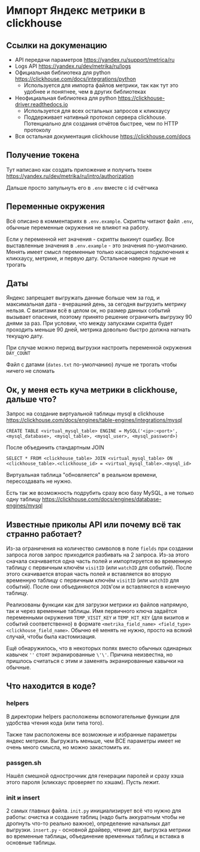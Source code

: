 # Импорт Яндекс метрики в clickhouse

## Ссылки на докуменацию

- API передачи параметров <https://yandex.ru/support/metrica/ru>
- Logs API <https://yandex.ru/dev/metrika/ru/logs>
- Официальная библиотека для python <https://clickhouse.com/docs/integrations/python>
  - Используется для импорта файлов метрики, так как тут это удобнее и понятнее, чем в других библиотеках
- Неофициальная библиотека для python <https://clickhouse-driver.readthedocs.io>
  - Используется для всех остальных запросов к кликхаусу 
  - Поддерживает нативный протокол сервера clickhouse. Потенциально для создания отчётов быстрее, чем по HTTP протоколу
- Вся остальная документация clickhouse <https://clickhouse.com/docs>

## Получение токена

Тут написано как создать приложение и получить токен <https://yandex.ru/dev/metrika/ru/intro/authorization>

Дальше просто запульнуть его в `.env` вместе с id счётчика

## Переменные окружения

Всё описано в комментариях в `.env.example`.
Скрипты читают файл `.env`, обычные переменные окружения не влияют на работу.

Если у переменной нет значения - скрипты выкинут ошибку.
Все выставленные значения в `.env.example` - это значения по-умолчанию.
Менять имеет смысл переменные только касающиеся подключения к кликхаусу, метрике, и первую дату.
Остальное наверно лучше не трогать

## Даты

Яндекс запрещает выгружать данные больше чем за год, и максимальная дата - вчерашний день, за сегодня выгрузить метрику нельзя.
С визитами всё в целом ок, но размер данных событий вызывает опасения, поэтому принято решение ограничить выгрузку 90 днями за раз.
При условии, что между запусками скрипта будет проходить меньше 90 дней, метрика довольно быстро должна нагнать текущую дату.

При случае можно период выгрузки настроить переменной окружения `DAY_COUNT`

Файл с датами (`dates.txt` по-умолчанию) лучше не трогать чтобы ничего не сломать

## Ок, у меня есть куча метрики в clickhouse, дальше что?

Запрос на создание виртуальной таблицы mysql в clickhouse
<https://clickhouse.com/docs/engines/table-engines/integrations/mysql>

```dql
CREATE TABLE <virtual_mysql_table> ENGINE = MySQL('<ip>:<port>', <mysql_database>, <mysql_table>, <mysql_user>, <mysql_password>)
```

После объединить стандартным JOIN

```dql
SELECT * FROM <clickhouse_table> JOIN <virtual_mysql_table> ON <clickhouse_table>.<clickhouse_id> = <virtual_mysql_table>.<mysql_id>
```

Виртуальная таблица "обновляется" в реальном времени, пересоздавать не нужно.

Есть так же возможность подрубить сразу всю базу MySQL, а не только одну таблицу
<https://clickhouse.com/docs/engines/database-engines/mysql>

## Известные приколы API или почему всё так странно работает?

Из-за ограничения на количество символов в поле `fields` при создании запроса логов запрос приходится разбивать на 2 запроса.
Из-за этого сначала скачивается одна часть полей и импортируется во временную таблицу с первичным ключём `visitID` (или `watchID` для событий).
После этого скачивается вторая часть полей и вставляется во вторую временную таблицу с первичным ключём `visitID` (или `watchID` для событий).
После они объединяются `JOIN`'ом и вставляются в конечную таблицу.

Реализованы функции как для загрузки метрики из файлов напрямую, так и через временные таблицы.
Имя первичного ключа задаётся переменными окружения `TEMP_VISIT_KEY` и `TEMP_HIT_KEY` (для визитов и событий соответственно) в формате `<metrika_field_name> <field_type> <clickhouse_field_name>`.
Обычно её менять не нужно, просто на всякий случай, чтобы была кастомизация.

Ещё обнаружилось, что в некоторых полях вместо обычных одинарных кавычек `''` стоят экранированные `\'\'`.
Причина неизвестна, но пришлось считаться с этим и заменять экранированные кавычки на обычные.

## Что находится в коде?

### helpers

В директории helpers расположены вспомогательные функции для удобства чтения кода (или типа того).

Также там расположены все возможные и избранные параметры яндекс метрики.
Выгружать меньше, чем ВСЕ параметры имеет не очень много смысла, но можно закастомить их.

### passgen.sh

Нашёл смешной однострочник для генерации паролей и сразу хэша этого пароля (кликхаус проверяет по хэшам).
Пусть лежит.

### init и insert

2 самых главных файла. `init.py` инициализирует всё что нужно для работы: очистка и создание таблиц (надо быть аккуратным чтобы не дропнуть что-то реально важное), определение начальных дат выгрузки.
`insert.py` - основной драйвер, чтение дат, выгрузка метрики во временные таблицы, объединение временных таблиц и вставка в основные таблицы.

